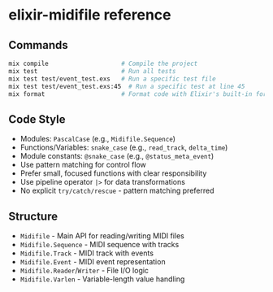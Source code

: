 # elixir-midifile reference

## Commands
```bash
mix compile                    # Compile the project
mix test                       # Run all tests
mix test test/event_test.exs   # Run a specific test file
mix test test/event_test.exs:45  # Run a specific test at line 45
mix format                     # Format code with Elixir's built-in formatter
```

## Code Style
- Modules: `PascalCase` (e.g., `Midifile.Sequence`)
- Functions/Variables: `snake_case` (e.g., `read_track`, `delta_time`) 
- Module constants: `@snake_case` (e.g., `@status_meta_event`)
- Use pattern matching for control flow
- Prefer small, focused functions with clear responsibility
- Use pipeline operator `|>` for data transformations
- No explicit `try/catch/rescue` - pattern matching preferred

## Structure
- `Midifile` - Main API for reading/writing MIDI files
- `Midifile.Sequence` - MIDI sequence with tracks
- `Midifile.Track` - MIDI track with events
- `Midifile.Event` - MIDI event representation
- `Midifile.Reader`/`Writer` - File I/O logic
- `Midifile.Varlen` - Variable-length value handling
